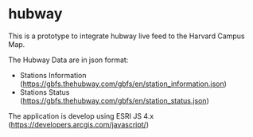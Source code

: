 # hubway
This is a prototype to integrate hubway live feed to the Harvard Campus Map.

The Hubway Data are in json format:
- Stations Information (https://gbfs.thehubway.com/gbfs/en/station_information.json)
- Stations Status (https://gbfs.thehubway.com/gbfs/en/station_status.json)

The application is develop using ESRI JS 4.x (https://developers.arcgis.com/javascript/)
